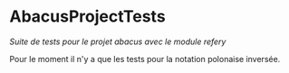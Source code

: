 # AbacusProjectTests

*Suite de tests pour le projet abacus avec le module refery*

Pour le moment il n'y a que les tests pour la notation polonaise inversée.
